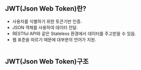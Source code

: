 ## JWT(Json Web Token)란?<br>
- 사용자를 식별하기 위한 토큰기반 인증.
- JSON 객체를 사용하여 데이터 전달.
- RESTful API와 같은 Stateless 환경에서 데이터를 주고받을 수 있음.
- 웹 표준을 따르기 때문에 대부분의 언어가 지원.
<br><br>

## JWT(Json Web Token)구조<br>
